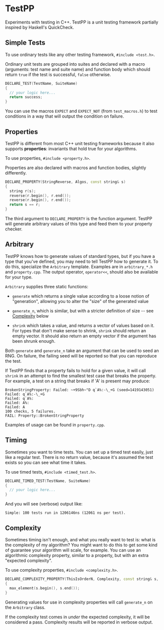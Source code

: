 # TestPP

Experiments with testing in C++. TestPP is a unit testing framework partially
inspired by Haskell's QuickCheck.

## Simple Tests

To use ordinary tests like any other testing framework, `#include <test.h>`.

Ordinary unit tests are grouped into suites and declared with a macro
(arguments: test name and suite name) and function body which should return
`true` if the test is successful, `false` otherwise.

```cpp
DECLARE_TEST(TestName, SuiteName)
{
  // your logic here...
  return success;
}
```

You can use the macros `EXPECT` and `EXPECT_NOT` (from `test_macros.h`) to test
conditions in a way that will output the condition on failure.

## Properties

TestPP is different from most C++ unit testing frameworks because it also
supports **properties**: invariants that hold true for your algorithms.

To use properties, `#include <property.h>`.

Properties are also declared with macros and function bodies, slightly
differently.

```cpp
DECLARE_PROPERTY(StringReverse, Algos, const string& s)
{
  string r(s);
  reverse(r.begin(), r.end());
  reverse(r.begin(), r.end());
  return s == r;
}
```

The third argument to `DECLARE_PROPERTY` is the function argument. TestPP will
generate arbitrary values of this type and feed them to your property checker.

## Arbitrary

TestPP knows how to generate values of standard types, but if you have a type
that you've defined, you may need to tell TestPP how to generate it. To do this,
specialize the `Arbitrary` template. Examples are in `arbitrary_*.h` and
`property.cpp`. The output operator, `operator<<`, should also be available for
your type.

`Arbitrary` supplies three static functions:

* `generate` which returns a single value according to a loose notion of
  "generation", allowing you to alter the "size" of the generated value

* `generate_n`, which is similar, but with a stricter definition of size -- see
  [Complexity](#complexity) below

* `shrink` which takes a value, and returns a vector of values based on it. For
  types that don't make sense to shrink, `shrink` should return an empty vector.
  It should also return an empty vector if the argument has been shrunk enough.

Both `generate` and `generate_n` take an argument that can be used to seed an
RNG. On failure, the failing seed will be reported so that you can reproduce the
test.

If TestPP finds that a property fails to hold for a given value, it will call
`shrink` in an attempt to find the smallest test case that breaks the property.
For example, a test on a string that breaks if 'A' is present may produce:

```
BrokenStringProperty: Failed: ~+9Sbh~"D q`A%:-\_+G (seed=1419143051)
Failed: q`A%:-\_+G
Failed: q`A%:
Failed: A%:
Failed: A
100 checks, 5 failures.
FAIL: Property::BrokenStringProperty
```

Examples of usage can be found in `property.cpp`.

## Timing

Sometimes you want to time tests. You can set up a timed test easily, just like
a regular test. There is no return value, because it's assumed the test exists
so you can see what time it takes.

To use timed tests, `#include <timed_test.h>`.

```cpp
DECLARE_TIMED_TEST(TestName, SuiteName)
{
  // your logic here...
}
```

And you will see (verbose) output like:

`Simple: 100 tests run in 1206146ns (12061 ns per test).`

## Complexity

Sometimes timing isn't enough, and what you really want to test is: what is the
complexity of my algorithm? You might want to do this to get some kind of
guarantee your algorithm will scale, for example. You can use an algorithmic
complexity property, similar to a property, but with an extra "expected
complexity".

To use complexity properties, `#include <complexity.h>`.

```cpp
DECLARE_COMPLEXITY_PROPERTY(ThisIsOrderN, Complexity, const string& s, ORDER_N)
{
  max_element(s.begin(), s.end());
}
```

Generating values for use in complexity properties will call `generate_n` on the
`Arbitrary` class.

If the complexity test comes in *under* the expected complexity, it will be
considered a pass. Complexity results will be reported in verbose output.

